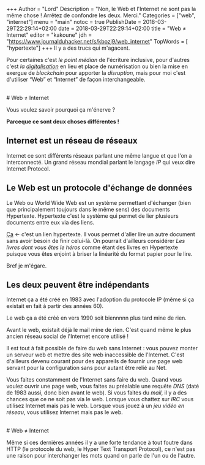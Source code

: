 +++
Author = "Lord"
Description = "Non, le Web et l'Internet ne sont pas la même chose ! Arrêtez de confondre les deux. Merci."
Categories = ["web", "internet"]
menu = "main"
notoc = true
PublishDate = 2018-03-29T22:29:14+02:00
date = 2018-03-29T22:29:14+02:00
title = "Web ≠ Internet"
editor = "kakoune"
jdh = "https://www.journalduhacker.net/s/kbozj9/web_internet"
TopWords = [  "hypertexte"]
+++
Il y a des trucs qui m'agacent.

Pour certaines c'est *le point médian* de l'écriture inclusive, pour d'autres c'est *la [digitalisation](https://toucher.rectal.digital/)* en lieu et place de numérisation ou bien la mise en exergue de *blockchain* pour apporter la *disruption*, mais pour moi c'est d'utiliser “Web” et “Internet” de façon interchangeable.

<br>
# Web ≠ Internet

Vous voulez savoir pourquoi ça m'énerve ?

**Parceque ce sont deux choses différentes !**

## Internet est un réseau de réseaux

Internet ce sont différents réseaux parlant une même langue et que l'on a interconnecté.
Un grand réseau mondial parlant le langage *IP* qui veux dire Internet Protocol.

## Le Web est un protocole d'échange de données

Le Web ou World Wide Web est un système permettant d'échanger (bien que principalement toujours dans le même sens) des documents Hypertexte.
Hypertexte c'est le système qui permet de lier plusieurs documents entre eux via des liens.

[Ça](http://perdu.com/) ← c'est un lien hypertexte.
Il vous permet d'aller lire un autre document sans avoir besoin de finir celui-là.
On pourrait d'ailleurs considérer *Les livres dont vous êtes le héros* comme étant des livres en Hypertexte puisque vous êtes enjoint à briser la linéarité du format papier pour le lire.

Bref je m'égare.

## Les deux peuvent être indépendants

Internet ça a été créé en 1983 avec l'adoption du protocole IP (même si ça existait en fait à partir des années 60).

Le web ça a été créé en vers 1990 soit biennnnn plus tard mine de rien.

Avant le web, existait déjà le mail mine de rien.
C'est quand même le plus ancien réseau social de l'Internet encore utilisé !

Il est tout à fait possible de faire du web sans Internet : vous pouvez monter un serveur web et mettre des site web inaccessible de l'Internet.
C'est d'ailleurs devenu courant pour des appareils de fournir une page web servant pour la configuration sans pour autant être relié au Net.

Vous faites constamment de l'Internet sans faire du web.
Quand vous voulez ouvrir une page web, vous faites au préalable une requête *DNS* (daté de 1983 aussi, donc bien avant le web).
Si vous faites du *mail*, il y a des chances que ce ne soit pas via le web.
Lorsque vous chattez sur *IRC* vous utilisez Internet mais pas le web.
Lorsque vous jouez à un *jeu vidéo en réseau*, vous utilisez Internet mais pas le web.

<br>
# Web ≠ Internet

Même si ces dernières années il y a une forte tendance à tout foutre dans HTTP (le protocole du web, le Hyper Text Transport Protocol), ce n'est pas une raison pour interchanger les mots quand on parle de l'un ou de l'autre.

